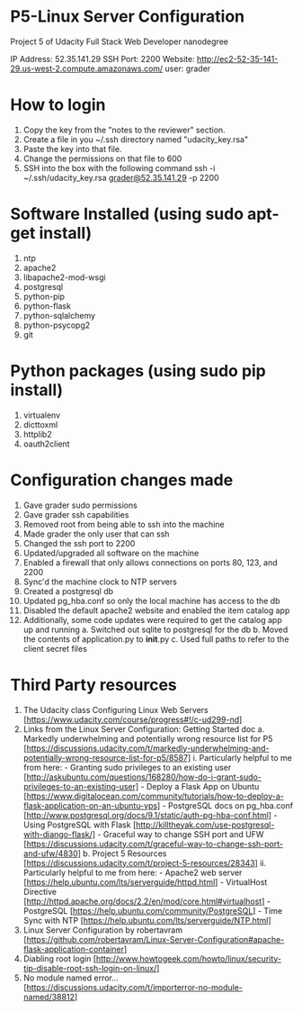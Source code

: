 # P5-Linux Server Configuration
Project 5 of Udacity Full Stack Web Developer nanodegree

IP Address: 52.35.141.29
SSH Port: 2200
Website: http://ec2-52-35-141-29.us-west-2.compute.amazonaws.com/
user: grader

# How to login
 1) Copy the key from the "notes to the reviewer" section.
 2) Create a file in you ~/.ssh directory named "udacity_key.rsa"
 3) Paste the key into that file.
 4) Change the permissions on that file to 600
 5) SSH into the box with the following command
    ssh -i ~/.ssh/udacity_key.rsa grader@52.35.141.29 -p 2200

# Software Installed (using sudo apt-get install)
 1) ntp
 2) apache2
 3) libapache2-mod-wsgi
 4) postgresql
 5) python-pip
 6) python-flask
 7) python-sqlalchemy
 8) python-psycopg2
 9) git

# Python packages (using sudo pip install)
 1) virtualenv
 2) dicttoxml
 3) httplib2
 4) oauth2client

# Configuration changes made
 1) Gave grader sudo permissions
 2) Gave grader ssh capabilities
 3) Removed root from being able to ssh into the machine
 4) Made grader the only user that can ssh
 5) Changed the ssh port to 2200
 6) Updated/upgraded all software on the machine
 7) Enabled a firewall that only allows connections on ports 80, 123, and 2200
 8) Sync'd the machine clock to NTP servers
 9) Created a postgresql db
 10) Updated pg_hba.conf so only the local machine has access to the db 
 11) Disabled the default apache2 website and enabled the item catalog app
 12) Additionally, some code updates were required to get the catalog app up and running
     a. Switched out sqlite to postgresql for the db
     b. Moved the contents of application.py to __init__.py
     c. Used full paths to refer to the client secret files

# Third Party resources
 1) The Udacity class Configuring Linux Web Servers [https://www.udacity.com/course/progress#!/c-ud299-nd]
 2) Links from the Linux Server Configuration: Getting Started doc
     a. Markedly underwhelming and potentially wrong resource list for P5 [https://discussions.udacity.com/t/markedly-underwhelming-and-potentially-wrong-resource-list-for-p5/8587]
         i. Particularly helpful to me from here:
             - Granting sudo privileges to an existing user [http://askubuntu.com/questions/168280/how-do-i-grant-sudo-privileges-to-an-existing-user]
             - Deploy a Flask App on Ubuntu [https://www.digitalocean.com/community/tutorials/how-to-deploy-a-flask-application-on-an-ubuntu-vps]
             - PostgreSQL docs on pg_hba.conf [http://www.postgresql.org/docs/9.1/static/auth-pg-hba-conf.html]
             - Using PostgreSQL with Flask [http://killtheyak.com/use-postgresql-with-django-flask/]
             - Graceful way to change SSH port and UFW [https://discussions.udacity.com/t/graceful-way-to-change-ssh-port-and-ufw/4830]
     b. Project 5 Resources [https://discussions.udacity.com/t/project-5-resources/28343]
         ii. Particularly helpful to me from here:
             - Apache2 web server [https://help.ubuntu.com/lts/serverguide/httpd.html]
             - VirtualHost Directive [http://httpd.apache.org/docs/2.2/en/mod/core.html#virtualhost]
             - PostgreSQL [https://help.ubuntu.com/community/PostgreSQL]
             - Time Sync with NTP [https://help.ubuntu.com/lts/serverguide/NTP.html]
 4) Linux Server Configuration by robertavram [https://github.com/robertavram/Linux-Server-Configuration#apache-flask-application-container]
 5) Diabling root login [http://www.howtogeek.com/howto/linux/security-tip-disable-root-ssh-login-on-linux/]
 6) No module named error... [https://discussions.udacity.com/t/importerror-no-module-named/38812]

